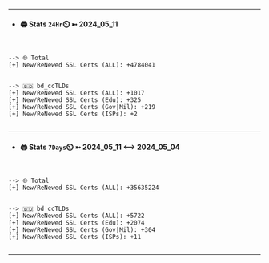 

---
- #### 🖨️ **Stats** `24Hr`⏲️ ➼ 2024_05_11
```console


--> 🌐 Total
[+] New/ReNewed SSL Certs (ALL): +4784041


--> 🇧🇩 bd_ccTLDs
[+] New/ReNewed SSL Certs (ALL): +1017
[+] New/ReNewed SSL Certs (Edu): +325
[+] New/ReNewed SSL Certs (Gov|Mil): +219
[+] New/ReNewed SSL Certs (ISPs): +2


```

---
- #### 🖨️ **Stats** `7Days`⏲️ ➼ 2024_05_11 <--> 2024_05_04
```console


--> 🌐 Total
[+] New/ReNewed SSL Certs (ALL): +35635224


--> 🇧🇩 bd_ccTLDs
[+] New/ReNewed SSL Certs (ALL): +5722
[+] New/ReNewed SSL Certs (Edu): +2074
[+] New/ReNewed SSL Certs (Gov|Mil): +304
[+] New/ReNewed SSL Certs (ISPs): +11


```

---

